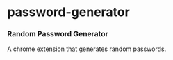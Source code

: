 # password-generator
### Random Password Generator

A chrome extension that generates random passwords.
